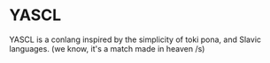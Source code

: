 # YASCL

YASCL is a conlang inspired by the simplicity of toki pona, and Slavic languages. (we know, it's a match made in heaven /s)
